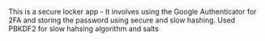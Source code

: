 This is a secure locker app - It involves using the Google Authenticator for 2FA and storing the password using secure and slow hashing. 
Used PBKDF2 for slow hahsing algorithm and salts
